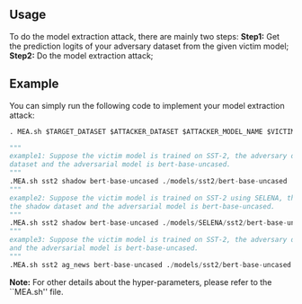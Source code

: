 ## Usage
To do the model extraction attack, there are mainly two steps: 
**Step1:**
Get the prediction logits of your adversary dataset from the given victim model;
**Step2:**
Do the model extraction attack;
## Example
You can simply run the following code to implement your model extraction attack:
```python
. MEA.sh $TARGET_DATASET $ATTACKER_DATASET $ATTACKER_MODEL_NAME $VICTIM_MODEL_PATH 

"""
example1: Suppose the victim model is trained on SST-2, the adversary dataset is the shadow 
dataset and the adversarial model is bert-base-uncased.
"""
.MEA.sh sst2 shadow bert-base-uncased ./models/sst2/bert-base-uncased 
"""
example2: Suppose the victim model is trained on SST-2 using SELENA, the adversary dataset is 
the shadow dataset and the adversarial model is bert-base-uncased.
"""
.MEA.sh sst2 shadow bert-base-uncased ./models/SELENA/sst2/bert-base-uncased 
"""
example3: Suppose the victim model is trained on SST-2, the adversary dataset is AG_News
and the adversarial model is bert-base-uncased.
"""
.MEA.sh sst2 ag_news bert-base-uncased ./models/sst2/bert-base-uncased
```

**Note:** For other details about the hyper-parameters, please refer to the ``MEA.sh'' file.
